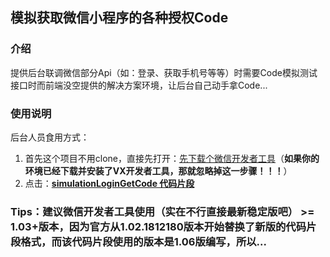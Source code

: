 ## 模拟获取微信小程序的各种授权Code

### 介绍
提供后台联调微信部分Api（如：登录、获取手机号等等）时需要Code模拟测试接口时而前端没空提供的解决方案环境，让后台自己动手拿Code...


### 使用说明

后台人员食用方式：
1. 首先这个项目不用clone，直接先打开：<u>[先下载个微信开发者工具](https://developers.weixin.qq.com/miniprogram/dev/devtools/stable.html)</u>（**如果你的环境已经下载并安装了VX开发者工具，那就忽略掉这一步骤！！！**）
2. 点击：**[simulationLoginGetCode 代码片段](https://developers.weixin.qq.com/s/6lqf31m88y45)**

### Tips：建议微信开发者工具使用（实在不行直接最新稳定版吧） >= 1.03+版本，因为官方从1.02.1812180版本开始替换了新版的代码片段格式，而该代码片段使用的版本是1.06版编写，所以...
